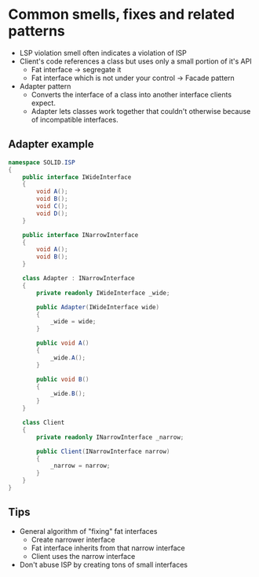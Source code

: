# Common smells, fixes and related patterns

- LSP violation smell often indicates a violation of ISP
- Client's code references a class but uses only a small portion of it's API
    - Fat interface -> segregate it
    - Fat interface which is not under your control -> Facade pattern
- Adapter pattern
    - Converts the interface of a class into another interface clients expect.
    - Adapter lets classes work together that couldn't otherwise because of incompatible interfaces.

## Adapter example

```csharp
namespace SOLID.ISP
{
    public interface IWideInterface
    {
        void A();
        void B();
        void C();
        void D();
    }

    public interface INarrowInterface
    {
        void A();
        void B();
    }

    class Adapter : INarrowInterface
    {
        private readonly IWideInterface _wide;

        public Adapter(IWideInterface wide)
        {
            _wide = wide;
        }

        public void A()
        {
            _wide.A();
        }

        public void B()
        {
            _wide.B();
        }
    }

    class Client
    {
        private readonly INarrowInterface _narrow;

        public Client(INarrowInterface narrow)
        {
            _narrow = narrow;
        }
    }
}
```

## Tips

- General algorithm of "fixing" fat interfaces
    - Create narrower interface
    - Fat interface inherits from that narrow interface
    - Client uses the narrow interface
- Don't abuse ISP by creating tons of small interfaces
